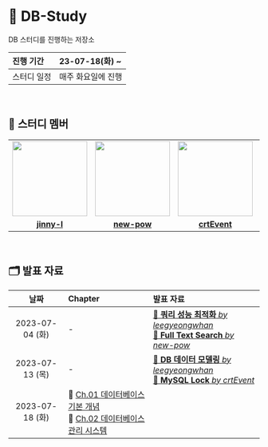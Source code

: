 # 💾 DB-Study
DB 스터디를 진행하는 저장소

| 진행 기간 | 23-07-18(화) ~ |
| :--- | :--- |
| 스터디 일정 | 매주 화요일에 진행 |

<br/>

## 🤖 스터디 멤버
<table>
 <tr>
    <td align="center"><a href="https://github.com/jinny-l"><img src="https://avatars.githubusercontent.com/jinny-l" width="150px;" alt=""></td>
    <td align="center"><a href="https://github.com/new-pow"><img src="https://avatars.githubusercontent.com/new-pow" width="150px;" alt=""></td>
    <td align="center"><a href="https://github.com/crtEvent"><img src="https://avatars.githubusercontent.com/crtEvent" width="150px;" alt=""></td>
    <td align="center"><a href="https://github.com/leegyeongwhan"><img src="https://avatars.githubusercontent.com/leegyeongwhan" width="150px;" alt=""></td>
    <td align="center"><a href="https://github.com/jaea-kim"><img src="https://avatars.githubusercontent.com/jaea-kim" width="130px;" alt=""></a></td>
  </tr>
  <tr>
    <td align="center"><a href="https://github.com/jinny-l"><b>jinny-l</b></td>
    <td align="center"><a href="https://github.com/new-pow"><b>new-pow</b></td>
    <td align="center"><a href="https://github.com/crtEvent"><b>crtEvent</b></td>
    <td align="center"><a href="https://github.com/leegyeongwhan"><b>leegyeongwhan</b></td>
     <td align="center"><a href="https://github.com/jaea-kim"><b>jaea-kim</b></td>
  </tr>
</table>

<br/>

## 🗂️ 발표 자료
| 날짜 | Chapter | 발표 자료 |
| :---: | :--- | :--- |
| 2023-07-04 (화) | - | [📝 **쿼리 성능 최적화** *by leegyeongwhan*](https://github.com/CodeSquad-2023-BE-Study/DB-Study/blob/main/leegyeongwhan/%EC%BF%BC%EB%A6%AC%EC%84%B1%EB%8A%A5%EC%B5%9C%EC%A0%81%ED%99%94.md)<br> [📝 **Full Text Search** *by new-pow*](https://github.com/CodeSquad-2023-BE-Study/DB-Study/blob/main/new-pow/fulltext-search.md) |
| 2023-07-13 (목) | - | [📝 **DB 데이터 모델링** *by leegyeongwhan*](https://github.com/CodeSquad-2023-BE-Study/DB-Study/blob/main/leegyeongwhan/%EB%8D%B0%EC%9D%B4%ED%84%B0%EB%B2%A0%EC%9D%B4%EC%8A%A4_%EB%8D%B0%EC%9D%B4%ED%84%B0%20%EB%AA%A8%EB%8D%B8%EB%A7%81.md)<br>[📝 **MySQL Lock** *by crtEvent*](https://github.com/CodeSquad-2023-BE-Study/DB-Study/blob/main/crtEvent/MySQL_LOCK.md) |
| 2023-07-18 (화)| 📌 [Ch.01 데이터베이스 기본 개념](https://github.com/CodeSquad-2023-BE-Study/DB-Study/issues/2) <br>📌 [Ch.02 데이터베이스 관리 시스템](https://github.com/CodeSquad-2023-BE-Study/DB-Study/issues/2) ||

